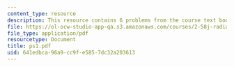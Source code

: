 ```yaml
---
content_type: resource
description: This resource contains 6 problems from the course text book.
file: https://ol-ocw-studio-app-qa.s3.amazonaws.com/courses/2-58j-radiative-transfer-spring-2006/641edbca96a9cc9fe5857dc32a203613_ps1.pdf
file_type: application/pdf
resourcetype: Document
title: ps1.pdf
uid: 641edbca-96a9-cc9f-e585-7dc32a203613
---
```

